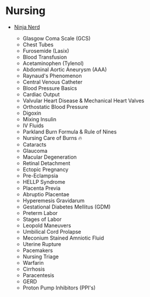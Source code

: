 # Nursing

- [Ninja Nerd](https://www.youtube.com/playlist?list=PLTF9h-T1TcJhefYG3mUrcIvzS-K7u8-wf)

    - Glasgow Coma Scale (GCS)
    - Chest Tubes
    - Furosemide (Lasix)
    - Blood Transfusion
    - Acetaminophen (Tylenol)
    - Abdominal Aortic Aneurysm (AAA)
    - Raynaud's Phenomenon
    - Central Venous Catheter
    - Blood Pressure Basics
    - Cardiac Output
    - Valvular Heart Disease & Mechanical Heart Valves
    - Orthostatic Blood Pressure
    - Digoxin
    - Mixing Insulin
    - IV Fluids
    - Parkland Burn Formula & Rule of Nines
    - Nursing Care of Burns 🔥
    - Cataracts
    - Glaucoma
    - Macular Degeneration
    - Retinal Detachment
    - Ectopic Pregnancy
    - Pre-Eclampsia
    - HELLP Syndrome
    - Placenta Previa
    - Abruptio Placentae
    - Hyperemesis Gravidarum
    - Gestational Diabetes Mellitus (GDM)
    - Preterm Labor
    - Stages of Labor
    - Leopold Maneuvers
    - Umbilical Cord Prolapse
    - Meconium Stained Amniotic Fluid
    - Uterine Rupture
    - Pacemakers
    - Nursing Triage
    - Warfarin
    - Cirrhosis
    - Paracentesis
    - GERD
    - Proton Pump Inhibitors (PPI's)
